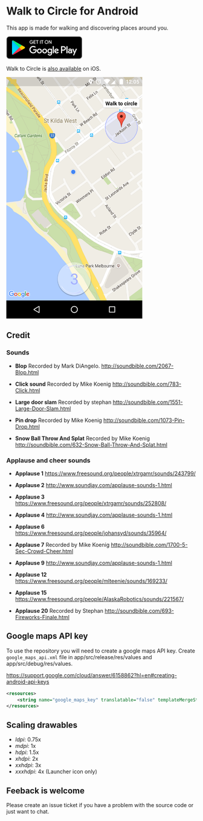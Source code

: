 # Walk to Circle for Android

This app is made for walking and discovering places around you.

<a href='https://play.google.com/store/apps/details?id=com.evgenii.walktocircle' title='Get Walk to Circle on Google Play'><img src='https://raw.githubusercontent.com/evgenyneu/walk-to-circle-android/master/Graphics/Github/google_play_badge.png' height="60" alt='Get Walk to Circle on Google Play'></a>

Walk to Circle is [also available](https://itunes.apple.com/us/app/walk-to-circle/id955310614) on iOS.


<img src="https://raw.githubusercontent.com/evgenyneu/walk-to-circle-android/master/GooglePlayMetadata/Screenshots/1080_1920_2.png" alt="Walk to Circle for Android  screenshot" width="360">

## Credit

### Sounds

* **Blop** Recorded by Mark DiAngelo. http://soundbible.com/2067-Blop.html

* **Click sound** Recorded by Mike Koenig http://soundbible.com/783-Click.html

* **Large door slam** Recorded by stephan http://soundbible.com/1551-Large-Door-Slam.html

* **Pin drop** Recorded by Mike Koenig http://soundbible.com/1073-Pin-Drop.html

* **Snow Ball Throw And Splat** Recorded by Mike Koenig http://soundbible.com/632-Snow-Ball-Throw-And-Splat.html


### Applause and cheer sounds

* **Applause 1** https://www.freesound.org/people/xtrgamr/sounds/243799/

* **Applause 2** http://www.soundjay.com/applause-sounds-1.html

* **Applause 3** https://www.freesound.org/people/xtrgamr/sounds/252808/

* **Applause 4** http://www.soundjay.com/applause-sounds-1.html

* **Applause 6** https://www.freesound.org/people/johansyd/sounds/35964/

* **Applause 7** Recorded by Mike Koenig http://soundbible.com/1700-5-Sec-Crowd-Cheer.html

* **Applause 9** http://www.soundjay.com/applause-sounds-1.html

* **Applause 12** https://www.freesound.org/people/mlteenie/sounds/169233/

* **Applause 15** https://www.freesound.org/people/AlaskaRobotics/sounds/221567/

* **Applause 20** Recorded by Stephan http://soundbible.com/693-Fireworks-Finale.html



## Google maps API key

To use the repository you will need to create a google maps API key. Create `google_maps_api.xml` file in app/src/release/res/values and app/src/debug/res/values.

https://support.google.com/cloud/answer/6158862?hl=en#creating-android-api-keys

```XML
<resources>
    <string name="google_maps_key" translatable="false" templateMergeStrategy="preserve">YOUR KEY</string>
</resources>
```

## Scaling drawables

* *ldpi*: 0.75x
* *mdpi*: 1x
* *hdpi*: 1.5x
* *xhdpi*: 2x
* *xxhdpi*: 3x
* *xxxhdpi*: 4x (Launcher icon only)


## Feeback is welcome

Please create an issue ticket if you have a problem with the source code or just want to chat.
